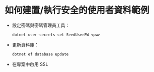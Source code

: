 # <a name="how-to-buildrun-secure-user-data-sample"></a>如何建置/執行安全的使用者資料範例

* 設定密碼與密碼管理員工具：

  `dotnet user-secrets set SeedUserPW <pw>`

* 更新資料庫：

    `dotnet ef database update`

* 在專案中啟用 SSL